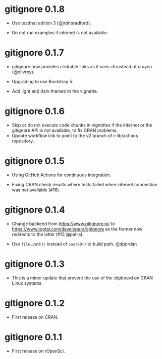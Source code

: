 # gitignore 0.1.8

- Use testthat edition 3 (@jrdnbradford).

- Do not run examples if internet is not available.

# gitignore 0.1.7

- gitignore now provides clickable links as it uses cli instead of crayon (@olivroy).

- Upgrading to use Bootstrap 5.

- Add light and dark themes to the vignette.

# gitignore 0.1.6

- Skip or do not execute code chunks in vignettes if the internet or the gitignore API is not available, to fix CRAN problems.
- Update workflow link to point to the v2 branch of r-lib/actions repository.

# gitignore 0.1.5

- Using GitHub Actions for continuous integration.

- Fixing CRAN check results where tests failed when internet connection was not available (#18).

# gitignore 0.1.4

- Change backend from https://www.gitignore.io/ to https://www.toptal.com/developers/gitignore as the former now redirects to the latter (#13 @pat-s).

- Use `file.path()` instead of `paste0()` to build path. @dpprdan

# gitignore 0.1.3

- This is a minor update that prevent the use of the clipboard on CRAN Linux systems.

# gitignore 0.1.2

- First release on CRAN.

# gitignore 0.1.1

- First release on rOpenSci.
